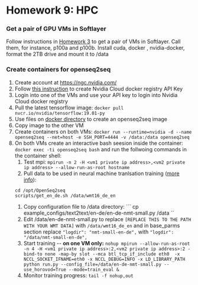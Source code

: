 # Homework 9: HPC

### Get a pair of GPU VMs in Softlayer
Follow instructions in [Homework 3](https://github.com/MIDS-scaling-up/v2/tree/master/week03/hw) to get a pair of VMs in Softlayer.  Call them, for instance, p100a and p100b.  Install cuda, docker , nvidia-docker, format the 2TB drive and mount it to /data

### Create containers for openseq2seq

1. Create account at https://ngc.nvidia.com/
1. Follow [this instruction](https://docs.nvidia.com/ngc/ngc-getting-started-guide/index.html#generating-api-key) to create Nvidia Cloud docker registry API Key
1. Login into one of the VMs and use your API key to login into Nvidia Cloud docker registry
1. Pull the latest tensorflow image: ```docker pull nvcr.io/nvidia/tensorflow:19.01-py```
1. Use files on [docker directory](docker) to create an openseq2seq image 
1. Copy image to the other VM 
1. Create containers on both VMs: ``` docker run --runtime=nvidia -d --name openseq2seq --net=host -e SSH_PORT=4444 -v /data:/data openseq2seq ```
1. On both VMs create an interactive bash seesion inside the container: ``` docker exec -ti openseq2seq bash ``` and run the follwoing commands in the container shell:
    1. Test mpi: ``` mpirun -n 2 -H <vm1 private ip address>,<vm2 private ip address> --allow-run-as-root hostname ``` 
    1. Pull data to be used in neural machine tranlsation training ([more info](https://nvidia.github.io/OpenSeq2Seq/html/machine-translation.html)):  
    ``` 
    cd /opt/OpenSeq2seq 
    scripts/get_en_de.sh /data/wmt16_de_en
    ```
    1. Copy configuration file to /data directory: ``` cp example_configs/text2text/en-de/en-de-nmt-small.py /data ``
    1. Edit /data/en-de-nmt-small.py to replace ```[REPLACE THIS TO THE PATH WITH YOUR WMT DATA]``` with ```/data/wmt16_de_en``` and in base_parms section replace ```"logdir": "nmt-small-en-de",``` with ```"logdir": "/data/nmt-small-en-de",```
    1. Start training -- **on one VM only:** ```nohup mpirun --allow-run-as-root -n 4 -H <vm1 private ip address>:2,<vm2 private ip address>:2 -bind-to none -map-by slot --mca btl_tcp_if_include eth0  -x NCCL_SOCKET_IFNAME=eth0 -x NCCL_DEBUG=INFO -x LD_LIBRARY_PATH  python run.py --config_file=/data/en-de-nmt-small.py --use_horovod=True --mode=train_eval & ```
    1. Monitor training progress: ``` tail -f nohup,out ```

